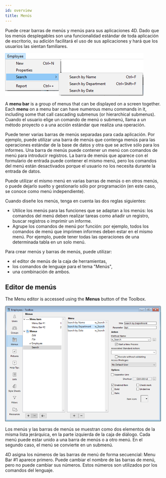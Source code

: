 ```yaml
---
id: overview
title: Menús
---
```


Puede crear barras de menús y menús para sus aplicaciones 4D. Dado que los menús desplegables son una funcionalidad estándar de toda aplicación de escritorio, su adición facilitará el uso de sus aplicaciones y hará que los usuarios las sientan familiares.

![](../assets/en/Menus/menubar.png)

A **menu bar** is a group of menus that can be displayed on a screen together. Each **menu** on a menu bar can have numerous menu commands in it, including some that call cascading submenus (or hierarchical submenus). Cuando el usuario elige un comando de menú o submenú, llama a un método proyecto o a una acción estándar que realiza una operación.

Puede tener varias barras de menús separadas para cada aplicación. Por ejemplo, puede utilizar una barra de menús que contenga menús para las operaciones estándar de la base de datos y otra que se active sólo para los informes. Una barra de menús puede contener un menú con comandos de menú para introducir registros. La barra de menús que aparece con el formulario de entrada puede contener el mismo menú, pero los comandos del menú están desactivados porque el usuario no los necesita durante la entrada de datos.

Puede utilizar el mismo menú en varias barras de menús o en otros menús, o puede dejarlo suelto y gestionarlo sólo por programación (en este caso, se conoce como menú independiente).

Cuando diseñe los menús, tenga en cuenta las dos reglas siguientes:

- Utilice los menús para las funciones que se adaptan a los menús: los comandos del menú deben realizar tareas como añadir un registro, buscar registros o imprimir un informe.
- Agrupe los comandos de menú por función: por ejemplo, todos los comandos de menú que imprimen informes deben estar en el mismo menú. Por ejemplo, puede tener todas las operaciones de una determinada tabla en un solo menú.

Para crear menús y barras de menús, puede utilizar:

- el editor de menús de la caja de herramientas,
- los comandos de lenguaje para el tema "Menús",
- una combinación de ambos.

## Editor de menús

The Menu editor is accessed using the **Menus** button of the Toolbox.

![](../assets/en/Menus/editor1.png)

Los menús y las barras de menús se muestran como dos elementos de la misma lista jerárquica, en la parte izquierda de la caja de diálogo. Cada menú puede estar unido a una barra de menús o a otro menú. En el segundo caso, el menú se convierte en un submenú.

4D asigna los números de las barras de menú de forma secuencial: Menu Bar #1 aparece primero. Puede cambiar el nombre de las barras de menú, pero no puede cambiar sus números. Estos números son utilizados por los comandos del lenguaje.
